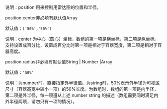 说明：position 用来控制用雷达图的位置和半径。

<p class='ev_expand_title'>position.center<span class='ev_expand_required'>非必填</span><span class='ev_expand_defaults'>有默认值</span><span class='ev_expand_type'>Array</span>
<p class='ev_expand_introduce'>默认值：<code>['50%','50%']</code>
<p class='ev_expand_introduce'>说明：center 为中心（圆心）坐标，数组的第一项是横坐标，第二项是纵坐标。支持设置成百分比，设置成百分比时第一项是相对于容器宽度，第二项是相对于容器高度。

<p class='ev_expand_title'>position.radius<span class='ev_expand_required'>非必填</span><span class='ev_expand_defaults'>有默认值</span><span class='ev_expand_type'>String | Number |Array</span>
<p class='ev_expand_introduce'>默认值：<code>'50%'</code>
<p class='ev_expand_introduce'>说明：为number时，直接指定外半径值。为string时，50%表示外半径为可视区尺寸（容器高宽中较小一项）的50%长度。为数组时，数组的第一项是内半径，第二项是外半径，每一项遵从上述 number string 的描述（数组需要同时满足内外半径两项，请勿只有一项的情况）。
